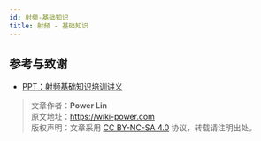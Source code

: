 ```yaml
---
id: 射频-基础知识
title: 射频 - 基础知识
---
```


## 参考与致谢

- [PPT：射频基础知识培训讲义](https://mp.weixin.qq.com/s?__biz=MzIwODc4NzE1OA==&mid=2247494220&idx=3&sn=0a2a4ff15bf752ac3de76916f07837c8&chksm=977f69f5a008e0e3b039f88ade18aff8c8f93a7e828d9adcb064f935a37084ee983e486f0729&scene=178&cur_album_id=1792389424626860033#rd)

> 文章作者：**Power Lin**  
> 原文地址：<https://wiki-power.com>  
> 版权声明：文章采用 [CC BY-NC-SA 4.0](https://creativecommons.org/licenses/by/4.0/deed.zh) 协议，转载请注明出处。
